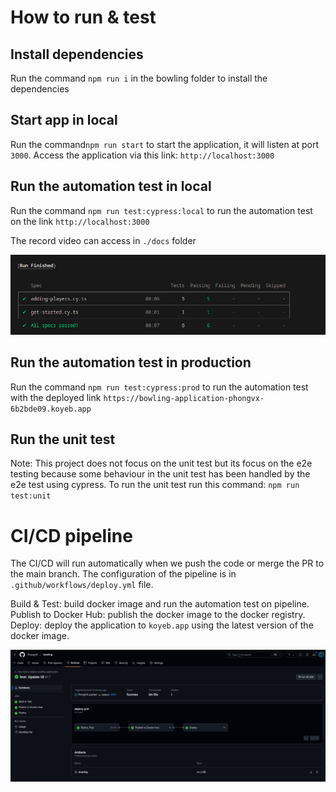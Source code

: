 # How to run & test

## Install dependencies
Run the command ```npm run i``` in the bowling folder to install the dependencies

## Start app in local
Run the command```npm run start``` to start the application, it will listen at port `3000`. Access
the application via this link: ```http://localhost:3000```

## Run the automation test in local
Run the command ```npm run test:cypress:local``` to run the automation test on the link ```http://localhost:3000```

The record video can access in `./docs` folder

![test-results](./docs/test-results.png)

## Run the automation test in production
Run the command ```npm run test:cypress:prod``` to run the automation test with the deployed link `https://bowling-application-phongvx-6b2bde09.koyeb.app`

## Run the unit test
Note: This project does not focus on the unit test but its focus on the e2e testing because some behaviour in the unit test has been handled by the e2e test using cypress.
To run the unit test run this command: ```npm run test:unit```

# CI/CD pipeline
The CI/CD will run automatically when we push the code or merge the PR to the main branch. The configuration of the pipeline is in ```.github/workflows/deploy.yml``` file.

Build & Test: build docker image and run the automation test on pipeline.
Publish to Docker Hub: publish the docker image to the docker registry.
Deploy: deploy the application to ```koyeb.app``` using the latest version of the docker image.

![ci-cd-results](./docs/ci-cd-pipeline-results.png)


